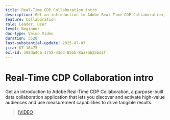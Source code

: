 ```yaml
---
title: Real-Time CDP Collaboration intro
description: Get an introduction to Adobe Real-Time CDP Collaboration, a purpose-built data collaboration application that lets you discover and activate high-value audiences and use measurement capabilities to drive tangible results.
feature: Collaboration
role: Leader, User
level: Beginner
doc-type: Value Video
duration: 5520
last-substantial-update: 2025-07-07
jira: KT-18475
exl-id: 398da4cb-1752-43d3-855b-8aa7ab25bd2f
---
```

# Real-Time CDP Collaboration intro

Get an introduction to Adobe Real-Time CDP Collaboration, a purpose-built data collaboration application that lets you discover and activate high-value audiences and use measurement capabilities to drive tangible results.

>[!VIDEO](https://video.tv.adobe.com/v/3446801/?learn=on&enablevpops)

